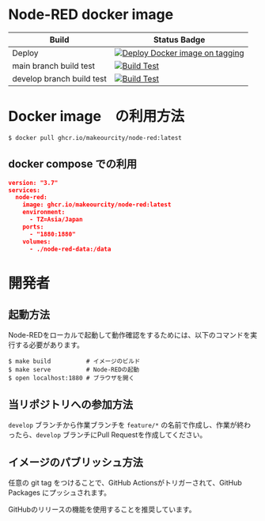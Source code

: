 # Node-RED docker image 

| Build | Status Badge |
| --- | --- |
| Deploy | [![Deploy Docker image on tagging](https://github.com/makeOurCity/docker-node-red/actions/workflows/deploy.yml/badge.svg?branch=main)](https://github.com/makeOurCity/docker-node-red/actions/workflows/deploy.yml) | 
| main branch build test | [![Build Test](https://github.com/makeOurCity/docker-node-red/actions/workflows/build.yml/badge.svg?branch=main)](https://github.com/makeOurCity/docker-node-red/actions/workflows/build.yml) |
| develop branch build test | [![Build Test](https://github.com/makeOurCity/docker-node-red/actions/workflows/build.yml/badge.svg?branch=develop)](https://github.com/makeOurCity/docker-node-red/actions/workflows/build.yml) |

# Docker image　の利用方法

```console
$ docker pull ghcr.io/makeourcity/node-red:latest
```

## docker compose での利用

```compose.json
version: "3.7"
services:
  node-red:
    image: ghcr.io/makeourcity/node-red:latest
    environment:
      - TZ=Asia/Japan
    ports:
      - "1880:1880"
    volumes:
      - ./node-red-data:/data
```

# 開発者
## 起動方法

Node-REDをローカルで起動して動作確認をするためには、以下のコマンドを実行する必要があります。

```console
$ make build          # イメージのビルド
$ make serve          # Node-REDの起動
$ open localhost:1880 # ブラウザを開く
```

## 当リポジトリへの参加方法

`develop` ブランチから作業ブランチを `feature/*` の名前で作成し、作業が終わったら、`develop` ブランチにPull Requestを作成してください。

## イメージのパブリッシュ方法

任意の git tag をつけることで、GitHub Actionsがトリガーされて、GitHub Packages にプッシュされます。

GitHubのリリースの機能を使用することを推奨しています。
